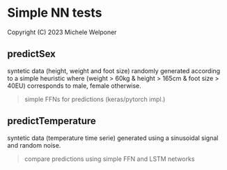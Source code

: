 Simple NN tests
==
Copyright (C) 2023 Michele Welponer

## predictSex
syntetic data (height, weight and foot size) randomly generated according to a simple heuristic where (weight > 60kg & height > 165cm & foot size > 40EU) corresponds to male, female otherwise. 
> simple FFNs for predictions (keras/pytorch impl.)

## predictTemperature 
syntetic data (temperature time serie) generated using a sinusoidal signal and random noise.
> compare predictions using simple FFN and LSTM networks 
